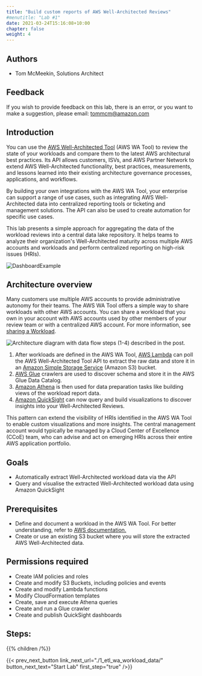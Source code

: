 ```yaml
---
title: "Build custom reports of AWS Well-Architected Reviews"
#menutitle: "Lab #1"
date: 2021-03-24T15:16:08+10:00
chapter: false
weight: 4
---
```

## Authors
- Tom McMeekin, Solutions Architect

## Feedback
If you wish to provide feedback on this lab, there is an error, or you want to make a suggestion, please email: tommcm@amazon.com

## Introduction
You can use the [AWS Well-Architected Tool](https://aws.amazon.com/well-architected-tool) (AWS WA Tool) to review the state of your workloads and compare them to the latest AWS architectural best practices. Its API allows customers, ISVs, and AWS Partner Network to extend AWS Well-Architected functionality, best practices, measurements, and lessons learned into their existing architecture governance processes, applications, and workflows.

By building your own integrations with the AWS WA Tool, your enterprise can support a range of use cases, such as integrating AWS Well-Architected data into centralized reporting tools or ticketing and management solutions. The API can also be used to create automation for specific use cases.

This lab presents a simple approach for aggregating the data of the workload reviews into a central data lake repository. It helps teams to analyze their organization's Well-Architected maturity across multiple AWS accounts and workloads and perform centralized reporting on high-risk issues (HRIs).

![DashboardExample](/Well-ArchitectedTool/300_Labs/300_Building_custom_AWS_Well-Architected_reports_with_Amazon_Athena_and_Amazon_QuickSight/Images/fig-12-dashboard-example.png)

## Architecture overview

Many customers use multiple AWS accounts to provide administrative autonomy for their teams. The AWS WA Tool offers a simple way to share workloads with other AWS accounts. You can share a workload that you own in your account with AWS accounts used by other members of your review team or with a centralized AWS account.  For more information, see [sharing a Workload](https://docs.aws.amazon.com/wellarchitected/latest/userguide/workloads-sharing.html).

![Architecture diagram with data flow steps (1-4) described in the post.](/Well-ArchitectedTool/300_Labs/300_Building_custom_AWS_Well-Architected_reports_with_Amazon_Athena_and_Amazon_QuickSight/Images/fig-1-architecture-diagram.png)

1.  After workloads are defined in the AWS WA Tool, [AWS Lambda](https://aws.amazon.com/lambda/) can poll the AWS Well-Architected Tool API to extract the raw data and store it in an [Amazon Simple Storage Service](https://aws.amazon.com/s3/) (Amazon S3) bucket.
2.  [AWS Glue](https://aws.amazon.com/glue) crawlers are used to discover schema and store it in the AWS Glue Data Catalog.
3.  [Amazon Athena](https://aws.amazon.com/athena) is then used for data preparation tasks like building views of the workload report data.
4.  [Amazon QuickSight](https://aws.amazon.com/quicksight/) can now query and build visualizations to discover insights into your Well-Architected Reviews.

This pattern can extend the visibility of HRIs identified in the AWS WA Tool to enable custom visualizations and more insights. The central management account would typically be managed by a Cloud Center of Excellence (CCoE) team, who can advise and act on emerging HRIs across their entire AWS application portfolio.

## Goals
- Automatically extract Well-Architected workload data via the API 
- Query and visualise the extracted Well-Architected workload data using Amazon QuickSight


## Prerequisites
-   Define and document a workload in the AWS WA Tool. For better understanding, refer to [AWS documentation.](https://docs.aws.amazon.com/wellarchitected/latest/userguide/define-workload.html)
-   Create or use an existing S3 bucket where you will store the extracted AWS Well-Architected data.

## Permissions required
- Create IAM policies and roles
- Create and modify S3 Buckets, including policies and events
- Create and modify Lambda functions
- Modify CloudFormation templates
- Create, save and execute Athena queries
- Create and run a Glue crawler
- Create and publish QuickSight dashboards

## Steps:
{{% children  /%}}

{{< prev_next_button link_next_url="./1_etl_wa_workload_data/" button_next_text="Start Lab" first_step="true" />}}
